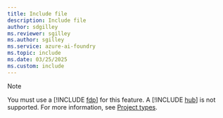 ```yaml
---
title: Include file
description: Include file
author: sdgilley
ms.reviewer: sgilley
ms.author: sgilley
ms.service: azure-ai-foundry
ms.topic: include
ms.date: 03/25/2025
ms.custom: include
---
```


> [!NOTE]
> You must use a [!INCLUDE [fdp](fdp-project-name.md)] for this feature. A [!INCLUDE [hub](hub-project-name.md)] is not supported. For more information, see [Project types](../what-is-ai-foundry.md#project-types).